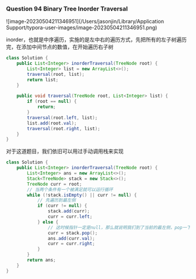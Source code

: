 ### Question 94 Binary Tree Inorder Traversal

![image-20230504211346951](/Users/jasonjin/Library/Application Support/typora-user-images/image-20230504211346951.png)

inorder，也就是中序遍历，实施的是左中右的遍历方式，先把所有的左子树遍历完，在添加中间节点的数值，在开始遍历右子树



```java
class Solution {
    public List<Integer> inorderTraversal(TreeNode root) {
        List<Integer> list = new ArrayList<>();
        traversal(root, list);
        return list;
    }
    
    public void traversal(TreeNode root, List<Integer> list) {
        if (root == null) {
            return;
        }
        traversal(root.left, list);
        list.add(root.val);
        traversal(root.right, list);
    }
}
```



对于这道题目，我们依旧可以用过手动调用栈来实现

```java
class Solution {
    public List<Integer> inorderTraversal(TreeNode root) {
        List<Integer> ans = new ArrayList<>();
        Stack<TreeNode> stack = new Stack<>();
        TreeNode curr = root;
        // 当两个条件有一个被满足就可以运行循环
        while (!stack.isEmpty() || curr != null) {
            // 先遍历到最左侧
            if (curr != null) {
                stack.add(curr);
                curr = curr.left;
            } else {
                // 这时候指针一定是null，那么就说明我们到了当前的最左侧，pop一下，加入到答案数组里，z
                curr = stack.pop();
                ans.add(curr.val);
                curr = curr.right;
            }
        }
        return ans;
    }
}
```

